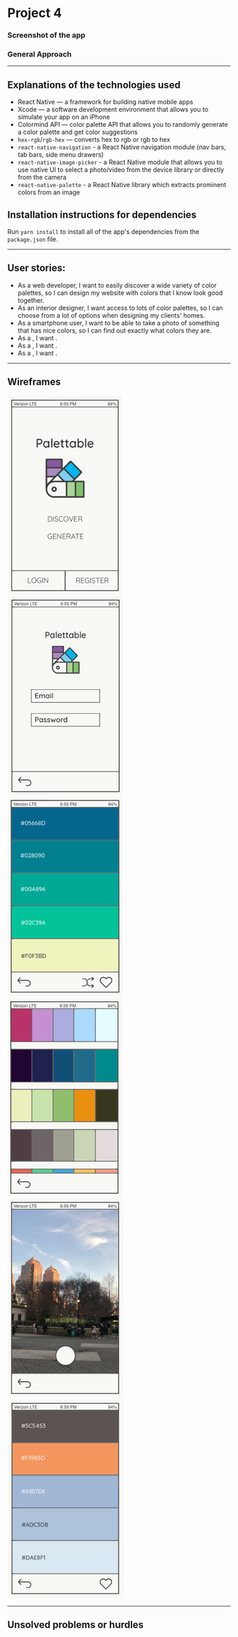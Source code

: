 # Project 4

### Screenshot of the app

### General Approach


---

## Explanations of the technologies used
- React Native — a framework for building native mobile apps
- Xcode — a software development environment that allows you to simulate your app on an iPhone
- Colormind API — color palette API that allows you to randomly generate a color palette and get color suggestions
- `hex-rgb`/`rgb-hex` — converts hex to rgb or rgb to hex
- `react-native-navigation` - a React Native navigation module (nav bars, tab bars, side menu drawers)
- `react-native-image-picker` - a React Native module that allows you to use native UI to select a photo/video from the device library or directly from the camera
- `react-native-palette` - a React Native library which extracts prominent colors from an image

## Installation instructions for dependencies
Run `yarn install` to install all of the app's dependencies from the `package.json` file.

---

## User stories:
- As a web developer, I want to easily discover a wide variety of color palettes, so I can design my website with colors that I know look good together.
- As an interior designer, I want access to lots of color palettes, so I can choose from a lot of options when designing my clients' homes.
- As a smartphone user, I want to be able to take a photo of something that has nice colors, so I can find out exactly what colors they are.
- As a , I want .
- As a , I want .
- As a , I want .

---

## Wireframes
<img src="Palettable/assets/wireframes/main-menu.png" height="450"> <img src="Palettable/assets/wireframes/login-register.png" height="450"> <img src="Palettable/assets/wireframes/palette.png" height="450"> <img src="Palettable/assets/wireframes/favorites.png" height="450"> <img src="Palettable/assets/wireframes/capture.png" height="450"> <img src="Palettable/assets/wireframes/palette2.png" height="450">

---

## Unsolved problems or hurdles
